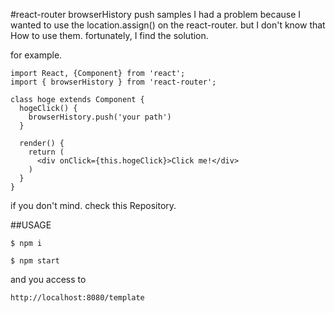 #react-router browserHistory push samples
I had a problem because I wanted to use the location.assign() on the react-router.
but I don't know that How to use them.
fortunately, I find the solution.

for example.
```
import React, {Component} from 'react';
import { browserHistory } from 'react-router';

class hoge extends Component {
  hogeClick() {
    browserHistory.push('your path')
  }

  render() {
    return (
      <div onClick={this.hogeClick}>Click me!</div>
    )
  }
}
```

if you don't mind. check this Repository.

##USAGE
```
$ npm i
```

```
$ npm start
```
and you access to
```
http://localhost:8080/template
```
